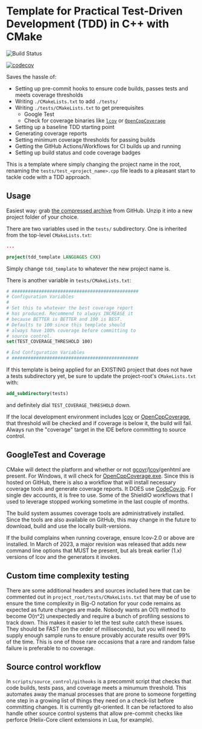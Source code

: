 # Template for Practical Test-Driven Development (TDD) in C++ with CMake

![Build Status](https://github.com/Justin-Randall/tdd-cmake-template/actions/workflows/cmake-multi-platform.yml/badge.svg)

[![codecov](https://codecov.io/github/Justin-Randall/tdd-cmake-template/graph/badge.svg?token=4HYUF98OJ4)](https://codecov.io/github/Justin-Randall/tdd-cmake-template)

Saves the hassle of:

- Setting up pre-commit hooks to ensure code builds, passes tests and meets coverage thresholds
- Writing `./CMakeLists.txt` to add `./tests/`
- Writing `./tests/CMakeLists.txt` to get prerequisites
  - Google Test
  - Check for coverage binaries like [`lcov`](https://github.com/linux-test-project/lcov) or [`OpenCppCoverage`](https://github.com/OpenCppCoverage/OpenCppCoverage)
- Setting up a baseline TDD starting point
- Generating coverage reports
- Setting minimum coverage thresholds for passing builds
- Getting the GitHub Actions/Workflows for CI builds up and running
- Setting up build status and code coverage badges

This is a template where simply changing the project name in the root, renaming the `tests/test_<project_name>.cpp` file leads to a pleasant start to tackle code with a TDD approach.

## Usage

Easiest way: grab [the compressed archive](https://github.com/Justin-Randall/tdd-cmake-template/archive/refs/heads/master.zip) from GitHub. Unzip it into a new project folder of your choice.

There are two variables used in the `tests/` subdirectory. One is inherited from the top-level `CMakeLists.txt`:

```cmake
...

project(tdd_template LANGUAGES CXX)
```

Simply change `tdd_template` to whatever the new project name is.

There is another variable in `tests/CMakeLists.txt`:

```cmake
# ###############################################
# Configuration Variables
#
# Set this to whatever the best coverage report
# has produced. Recommend to always INCREASE it
# because BETTER is BETTER and 100 is BEST.
# Defaults to 100 since this template should
# always have 100% coverage before committing to
# source control.
set(TEST_COVERAGE_THRESHOLD 100)

# End Configuration Variables
# ###############################################
```

If this template is being applied for an EXISTING project that does not have a tests subdirectory yet, be sure to update the project-root's `CMakeLists.txt` with:

```cmake
add_subdirectory(tests)
```

and definitely dial `TEST_COVERAGE_THRESHOLD` down.

If the local development environment includes [lcov](https://github.com/linux-test-project/lcov) or [OpenCppCoverage](https://github.com/OpenCppCoverage/OpenCppCoverage), that threshold will be checked and if coverage is below it, the build will fail. Always run the "coverage" target in the IDE before committing to source control.

## GoogleTest and Coverage

CMake will detect the platform and whether or not [gcovr](https://github.com/gcovr/gcovr)/[lcov](https://github.com/linux-test-project/lcov)/genhtml are present. For Windows, it will check for [OpenCppCoverage.exe](https://github.com/OpenCppCoverage/OpenCppCoverage). Since this is hosted on GitHub, there is also a workflow that will install necessary coverage tools and generate coverage reports. It DOES use [CodeCov.io](https://codecov.io). For single dev accounts, it is free to use. Some of the ShieldIO workflows that I used to leverage stopped working sometime in the last couple of months.

The build system assumes coverage tools are administratively installed. Since the tools are also available on GitHub, this may change in the future to download, build and use the locally built-versions.

If the build complains when running coverage, ensure lcov-2.0 or above are installed. In March of 2023, a major revision was released that adds new command line options that MUST be present, but als break earlier (1.x) versions of lcov and the generators it invokes.

## Custom time complexity testing

There are some additional headers and sources included here that can be commented out in `project_root/tests/CMakeLists.txt` that may be of use to ensure the time complexity in Big-O notation for your code remains as expected as future changes are made. Nobody wants an O(1) method to become O(n^2) unexpectedly and require a bunch of profiling sessions to track down. This makes it easier to let the test suite catch these issues. They should be FAST (on the order of milliseconds), but you will need to supply enough sample runs to ensure provably accurate results over 99% of the time. This is one of those rare occasions that a rare and random false failure is preferable to no coverage.

## Source control workflow

In `scripts/source_control/githooks` is a precommit script that checks that code builds, tests pass, and coverage meets a minumum threshold. This automates away the manual processes that are prone to someone forgetting one step in a growing list of things they need on a check-list before committing changes. It is currently git-oriented. It can be refactored to also handle other source control systems that allow pre-commit checks like perforce (Helix-Core client extensions in Lua, for example).

